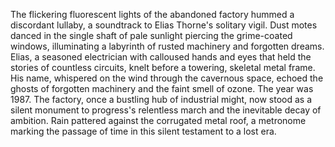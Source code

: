 The flickering fluorescent lights of the abandoned factory hummed a discordant lullaby, a soundtrack to Elias Thorne's solitary vigil.  Dust motes danced in the single shaft of pale sunlight piercing the grime-coated windows, illuminating a labyrinth of rusted machinery and forgotten dreams.  Elias, a seasoned electrician with calloused hands and eyes that held the stories of countless circuits, knelt before a towering, skeletal metal frame.  His name, whispered on the wind through the cavernous space, echoed the ghosts of forgotten machinery and the faint smell of ozone.  The year was 1987.  The factory, once a bustling hub of industrial might, now stood as a silent monument to progress's relentless march and the inevitable decay of ambition. Rain pattered against the corrugated metal roof, a metronome marking the passage of time in this silent testament to a lost era.
